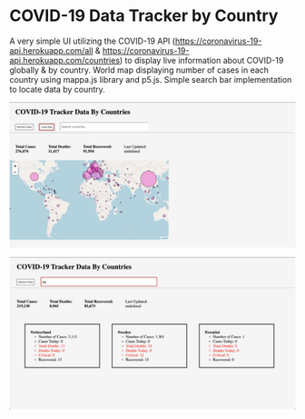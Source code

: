 # COVID-19 Data Tracker by Country

A very simple UI utilizing the COVID-19 API (https://coronavirus-19-api.herokuapp.com/all & https://coronavirus-19-api.herokuapp.com/countries) to display live information about COVID-19 globally & by country. World map displaying number of cases in each country using mappa.js library and p5.js. Simple search bar implementation to locate data by country.

![Image of full](images/map.png) 


![Image of when search](images/search.png)





